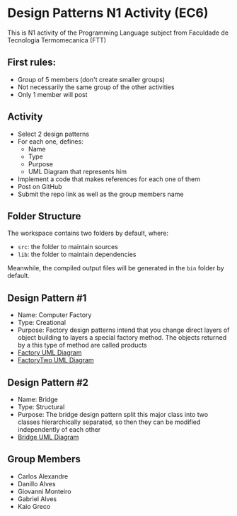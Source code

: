 # Design Patterns N1 Activity (EC6)

This is N1 activity of the Programming Language subject from Faculdade de Tecnologia Termomecanica (FTT)

## First rules:

- Group of 5 members (don't create smaller groups)
- Not necessarily the same group of the other activities
- Only 1 member will post

## Activity

- Select 2 design patterns
- For each one, defines:
  - Name
  - Type
  - Purpose
  - UML Diagram that represents him
- Implement a code that makes references for each one of them
- Post on GitHub
- Submit the repo link as well as the group members name

## Folder Structure

The workspace contains two folders by default, where:

- `src`: the folder to maintain sources
- `lib`: the folder to maintain dependencies

Meanwhile, the compiled output files will be generated in the `bin` folder by default.

## Design Pattern #1

- Name: Computer Factory
- Type: Creational
- Purpose: Factory design patterns intend that you change direct layers of object building to layers a special factory method. The objects returned by a this type of method are called products
- <a href="https://drive.google.com/file/d/1aDhjW4CU6b9Qha2oy0x1JOKf0YSV_17S/view?usp=sharing">Factory UML Diagram</a>
- <a href="https://drive.google.com/file/d/1PtQxouXs8BPet8z6f9g7UEQjbK00YRLa/view?usp=sharing">FactoryTwo UML Diagram</a>

## Design Pattern #2

- Name: Bridge
- Type: Structural
- Purpose: The bridge design pattern split this major class into two classes hierarchically separated, so then they can be modified independently of each other
- <a href="https://drive.google.com/file/d/1neV64TCFNbGrEfKiXFhVe8UDz9kqrApS/view?usp=sharing">Bridge UML Diagram</a>

## Group Members

- Carlos Alexandre
- Danillo Alves
- Giovanni Monteiro
- Gabriel Alves
- Kaio Greco
